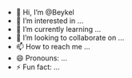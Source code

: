 - 👋 Hi, I’m @Beykel
- 👀 I’m interested in ...
- 🌱 I’m currently learning ...
- 💞️ I’m looking to collaborate on ...
- 📫 How to reach me ...
- 😄 Pronouns: ...
- ⚡ Fun fact: ...

<!---
Beykel/Beykel is a ✨ special ✨ repository because its `README.md` (this file) appears on your GitHub profile.
You can click the Preview link to take a look at your changes.
--->

